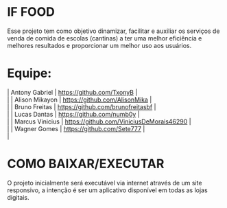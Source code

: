 # IF FOOD

Esse projeto tem como objetivo dinamizar, facilitar e auxiliar os serviços de venda de comida de escolas (cantinas) a ter uma melhor eficiência e melhores resultados e proporcionar um melhor uso aos usuários.

# Equipe:

| Antony Gabriel | https://github.com/TxonyB | <br> |
| Alison Mikayon | https://github.com/AlisonMika | <br> |
| Bruno Freitas | https://github.com/brunofreitasbf | <br> |
| Lucas Dantas | https://github.com/numb0y | <br>  |
| Marcus Vinicius | https://github.com/ViniciusDeMorais46290 | <br> |
| Wagner Gomes | https://github.com/Sete777 | <br>  |

# COMO BAIXAR/EXECUTAR

O projeto inicialmente será executável via internet através de um site responsivo, a intenção é ser um aplicativo disponível em todas as lojas digitais.



